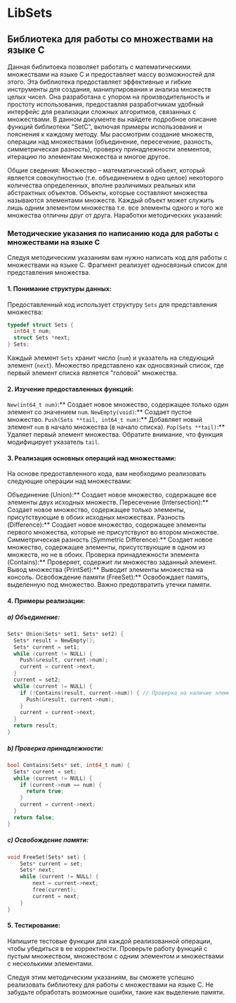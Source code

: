 # LibSets
## Библиотека для работы со множествами на языке C

Данная библитоека позволяет работать с математическими множествами на языке C и
предоставляет массу возможностей для этого.
Эта библиотека предоставляет эффективные и гибкие инструменты для создания, манипулирования и анализа множеств целых чисел. 
Она разработана с упором на производительность и простоту использования, предоставляя разработчикам удобный интерфейс для реализации сложных алгоритмов, связанных с множествами.
В данном документе вы найдете подробное описание функций библиотеки "SetC", включая примеры использования и пояснения к каждому методу.
Мы рассмотрим создание множеств, операции над множествами (объединение, пересечение, разность, симметрическая разность), проверку принадлежности элементов, итерацию по элементам множества и многое другое.

Общие сведения:
Множество – математический объект, который является совокупностью (т.е.
объединением в одно целое) некоторого количества определенных, вполне
различимых реальных или абстрактных объектов.
Объекты, которые составляют множества называются элементами
множеств.
Каждый объект может служить лишь одним
элементом множества т.е. все элементы
одного и того же множества отличны друг от друга.
Наработки методических указаний: 


### Методические указания по написанию кода для работы с множествами на языке C

Следуя методическим указаниям вам нужно написать код для работы с множествами на языке C.  Фрагмент реализует односвязный список для представления множества.
#### 1.  Понимание структуры данных:

Предоставленный код использует структуру `Sets` для представления множества:

```c
typedef struct Sets {
  int64_t num;
  struct Sets *next;
} Sets;
```

Каждый элемент `Sets` хранит число (`num`) и указатель на следующий элемент (`next`).  Множество представлено как односвязный список, где первый элемент списка является "головой" множества.

#### 2.  Изучение предоставленных функций:

`New(int64_t num)`:** Создает новое множество, содержащее только один элемент со значением `num`.
`NewEmpty(void)`:** Создает пустое множество.
`Push(Sets **tail, int64_t num)`:** Добавляет новый элемент `num` в начало множества (в начало списка).
`Pop(Sets **tail)`:** Удаляет первый элемент множества. Обратите внимание, что функция модифицирует указатель `tail`.

#### 3.  Реализация основных операций над множествами:

На основе предоставленного кода, вам необходимо реализовать следующие операции над множествами:

Объединение (Union):**  Создает новое множество, содержащее все элементы двух исходных множеств.
Пересечение (Intersection):** Создает новое множество, содержащее только элементы, присутствующие в обоих исходных множествах.
Разность (Difference):** Создает новое множество, содержащее элементы первого множества, которые не присутствуют во втором множестве.
Симметрическая разность (Symmetric Difference):** Создает новое множество, содержащее элементы, присутствующие в одном из множеств, но не в обоих.
Проверка принадлежности элемента (Contains):**  Проверяет, содержит ли множество заданный элемент.
Вывод множества (PrintSet):** Выводит элементы множества на консоль.
Освобождение памяти (FreeSet):** Освобождает память, выделенную под множество.  Важно предотвратить утечки памяти.

#### 4.  Примеры реализации:

##### a) Объединение:

```c
Sets* Union(Sets* set1, Sets* set2) {
  Sets* result = NewEmpty();
  Sets* current = set1;
  while (current != NULL) {
    Push(&result, current->num);
    current = current->next;
  }
  current = set2;
  while (current != NULL) {
    if (!Contains(result, current->num)) { // Проверка на наличие элемента для избежания дубликатов
      Push(&result, current->num);
    }
    current = current->next;
  }
  return result;
}
```

##### b) Проверка принадлежности:

```c
bool Contains(Sets* set, int64_t num) {
  Sets* current = set;
  while (current != NULL) {
    if (current->num == num) {
      return true;
    }
    current = current->next;
  }
  return false;
}
```

##### c) Освобождение памяти:

```c
void FreeSet(Sets* set) {
    Sets* current = set;
    Sets* next;
    while (current != NULL) {
        next = current->next;
        free(current);
        current = next;
    }
}
```

#### 5.  Тестирование:

Напишите тестовые функции для каждой реализованной операции, чтобы убедиться в ее корректности.  Проверьте работу функций с пустым множеством, множеством с одним элементом и множествами с несколькими элементами.

Следуя этим методическим указаниям, вы сможете успешно реализовать библиотеку для работы с множествами на языке C. Не забудьте  обработать возможные ошибки, такие как выделение памяти.

